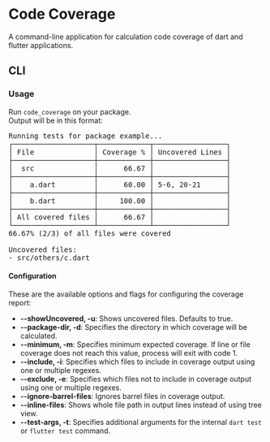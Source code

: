 # Code Coverage

A command-line application for calculation code coverage of dart and flutter applications.

## CLI

### Usage

Run `code_coverage` on your package. <br>
Output will be in this format:

<pre>
Running tests for package example...
┌───────────────────┬────────────┬─────────────────┐
│ File              │ Coverage % │ Uncovered Lines │
├───────────────────┼────────────┼─────────────────┤
│  src              │      66.67 │                 │
├───────────────────┼────────────┼─────────────────┤
│    a.dart         │      60.00 │ 5-6, 20-21      │
├───────────────────┼────────────┼─────────────────┤
│    b.dart         │     100.00 │                 │
├───────────────────┼────────────┼─────────────────┤
│ All covered files │      66.67 │                 │
└───────────────────┴────────────┴─────────────────┘
66.67% (2/3) of all files were covered

Uncovered files:
- src/others/c.dart
</pre>

#### Configuration

These are the available options and flags for configuring the coverage report:

- **--showUncovered, -u**: Shows uncovered files. Defaults to true.
- **--package-dir, -d**: Specifies the directory in which coverage will be calculated.
- **--minimum, -m**: Specifies minimum expected coverage. If line or file coverage does not reach this value, process will exit with code 1.
- **--include, -i**: Specifies which files to include in coverage output using one or multiple regexes.
- **--exclude, -e**: Specifies which files not to include in coverage output using one or multiple regexes.
- **--ignore-barrel-files**: Ignores barrel files in coverage output.
- **--inline-files**: Shows whole file path in output lines instead of using tree view.
- **--test-args, -t**: Specifies additional arguments for the internal `dart test` or `flutter test` command.